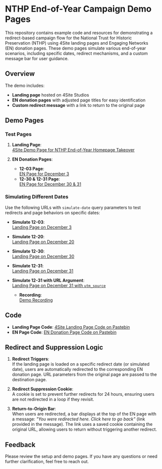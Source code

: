 # NTHP End-of-Year Campaign Demo Pages

This repository contains example code and resources for demonstrating a redirect-based campaign flow for the National Trust for Historic Preservation (NTHP) using 4Site landing pages and Engaging Networks (EN) donation pages. These demo pages simulate various end-of-year scenarios, including specific dates, redirect mechanisms, and a custom message bar for user guidance.

## Overview

The demo includes:
- **Landing page** hosted on 4Site Studios
- **EN donation pages** with adjusted page titles for easy identification
- **Custom redirect message** with a link to return to the original page

## Demo Pages

### Test Pages

1. **Landing Page**:  
   [4Site Demo Page for NTHP End-of-Year Homepage Takeover](https://www.4sitestudios.com/nthp-demo-page-gt-eoy-homepage-takeover/)

2. **EN Donation Pages**:
   - **12-03 Page**:  
     [EN Page for December 3](https://support.savingplaces.org/page/74587/donate/1)
   - **12-30 & 12-31 Page**:  
     [EN Page for December 30 & 31](https://support.savingplaces.org/page/74588/donate/1)

### Simulating Different Dates

Use the following URLs with `simulate-date` query parameters to test redirects and page behaviors on specific dates:

- **Simulate 12-03**:  
  [Landing Page on December 3](https://www.4sitestudios.com/nthp-demo-page-gt-eoy-homepage-takeover/?simulate-date=12-03)
  
- **Simulate 12-20**:  
  [Landing Page on December 20](https://www.4sitestudios.com/nthp-demo-page-gt-eoy-homepage-takeover/?simulate-date=12-20)
  
- **Simulate 12-30**:  
  [Landing Page on December 30](https://www.4sitestudios.com/nthp-demo-page-gt-eoy-homepage-takeover/?simulate-date=12-30)
  
- **Simulate 12-31**:  
  [Landing Page on December 31](https://www.4sitestudios.com/nthp-demo-page-gt-eoy-homepage-takeover/?simulate-date=12-31)
  
- **Simulate 12-31 with URL Argument**:  
  [Landing Page on December 31 with `utm_source`](https://www.4sitestudios.com/nthp-demo-page-gt-eoy-homepage-takeover/?simulate-date=12-31&utm_source=facebook)

   - **Recording**:  
     [Demo Recording](https://cln.sh/gWLHqRry)

## Code

- **Landing Page Code**: [4Site Landing Page Code on Pastebin](https://pastebin.com/raw/zxZ8J1Gh)
- **EN Page Code**: [EN Donation Page Code on Pastebin](https://pastebin.com/raw/Z1KJs5vd)

## Redirect and Suppression Logic

1. **Redirect Triggers**:  
   If the landing page is loaded on a specific redirect date (or simulated date), users are automatically redirected to the corresponding EN donation page. URL parameters from the original page are passed to the destination page.

2. **Redirect Suppression Cookie**:  
   A cookie is set to prevent further redirects for 24 hours, ensuring users are not redirected in a loop if they revisit.

3. **Return-to-Origin Bar**:  
   When users are redirected, a bar displays at the top of the EN page with a message: *"You were redirected here. Click here to go back"* (link provided in the message). The link uses a saved cookie containing the original URL, allowing users to return without triggering another redirect.

## Feedback

Please review the setup and demo pages. If you have any questions or need further clarification, feel free to reach out.